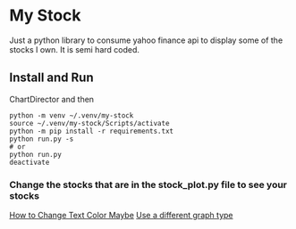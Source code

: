 # My Stock
Just a python library to consume yahoo finance api to display some of the stocks I own. It is semi hard coded.

## Install and Run
ChartDirector and then
```
python -m venv ~/.venv/my-stock
source ~/.venv/my-stock/Scripts/activate
python -m pip install -r requirements.txt
python run.py -s
# or
python run.py
deactivate
```

### Change the stocks that are in the stock_plot.py file to see your stocks
[How to Change Text Color Maybe](https://stackoverflow.com/questions/57919281)
[Use a different graph type](https://plotly.com/python/axes/)